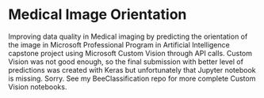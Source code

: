 # Medical Image Orientation
Improving data quality in Medical imaging by predicting the orientation of the image in Microsoft Professional Program in Artificial Intelligence capstone project using Microsoft Custom Vision through API calls. Custom Vision was not good enough, so the final submission with better level of predictions was created with Keras but unfortunately that Jupyter notebook is missing. Sorry.
See my BeeClassification repo for more complete Custom Vision notebooks.
